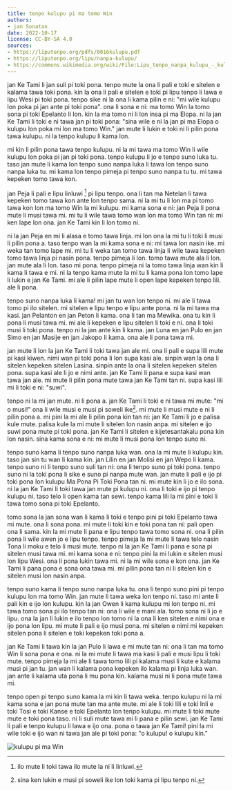 ```yaml
---
title: tenpo kulupu pi ma tomo Win
authors:
- jan Sonatan
date: 2022-10-17
license: CC-BY-SA 4.0
sources:
- https://liputenpo.org/pdfs/0016kulupu.pdf
- https://liputenpo.org/lipu/nanpa-kulupu/
- https://commons.wikimedia.org/wiki/File:Lipu_tenpo_nanpa_kulupu_-_kulupu_pi_ma_Win.png
---
```


jan Ke Tami li jan suli pi toki pona. tenpo mute la ona li pali e toki e sitelen e kalama tawa toki pona. kin la ona li pali e sitelen e toki pi lipu tenpo li lawa e lipu Wesi pi toki pona. tenpo sike ni la ona li kama pilin e ni: "mi wile kulupu lon poka pi jan ante pi toki pona". ona li sona e ni: ma tomo Win la tomo sona pi toki Epelanto li lon. kin la ma tomo ni li lon insa pi ma Elopa. ni la jan Ke Tami li toki e ni tawa jan pi toki pona: "sina wile e ni la jan pi ma Elopa o kulupu lon poka mi lon ma tomo Win." jan mute li lukin e toki ni li pilin pona tawa kulupu. ni la tenpo kulupu li kama lon.

mi kin li pilin pona tawa tenpo kulupu. ni la mi tawa ma tomo Win li wile kulupu lon poka pi jan pi toki pona. tenpo kulupu li jo e tenpo suno luka tu. taso jan mute li kama lon tenpo suno nanpa luka li tawa lon tenpo suno nanpa luka tu. mi kama lon tenpo pimeja pi tenpo suno nanpa tu tu. mi tawa kepeken tomo tawa kon.

jan Peja li pali e lipu linluwi [^1] pi lipu tenpo. ona li tan ma Netelan li tawa kepeken tomo tawa kon ante lon tenpo sama. ni la mi tu li lon ma pi tomo tawa kon lon ma tomo Win la mi kulupu. mi kama sona e ni: jan Peja li pona mute li musi tawa mi. mi tu li wile tawa tomo wan lon ma tomo Win tan ni: mi ken lape lon ona. jan Ke Tami kin li lon tomo ni.

[^1]: ilo mute li toki tawa ilo mute la ni li linluwi.

ni la jan Peja en mi li alasa e tomo tawa linja. mi lon ona la mi tu li toki li musi li pilin pona a. taso tenpo wan la mi kama sona e ni: mi tawa lon nasin ike. mi weka tan tomo lape mi. mi tu li weka tan tomo tawa linja li wile tawa kepeken tomo tawa linja pi nasin pona. tenpo pimeja li lon. tomo tawa mute ala li lon. jan mute ala li lon. taso mi pona. tenpo pimeja ni la tomo tawa linja wan kin li kama li tawa e mi. ni la tenpo kama mute la mi tu li kama pona lon tomo lape li lukin e jan Ke Tami. mi ale li pilin lape mute li open lape kepeken tenpo lili. ale li pona.

tenpo suno nanpa luka li kama! mi jan tu wan lon tenpo ni. mi ale li tawa tomo pi ilo sitelen. mi sitelen e lipu tenpo e lipu ante pona. ni la mi tawa ma kasi. jan Pelanton en jan Peton li kama. ona li tan ma Mewika. ona tu kin li pona li musi tawa mi. mi ale li kepeken e lipu sitelen li toki e ni. ona li toki musi li toki pona. tenpo ni la jan ante kin li kama. jan Luna en jan Pulo en jan Simo en jan Masije en jan Jakopo li kama. ona ale li pona tawa mi.

jan mute li lon la jan Ke Tami li toki tawa jan ale mi. ona li pali e supa lili mute pi kasi kiwen. nimi wan pi toki pona li lon supa kasi ale. sinpin wan la ona li sitelen kepeken sitelen Lasina. sinpin ante la ona li sitelen kepeken sitelen pona. supa kasi ale li jo e nimi ante. jan Ke Tami li pana e supa kasi wan tawa jan ale. mi mute li pilin pona mute tawa jan Ke Tami tan ni. supa kasi lili mi li toki e ni: "suwi".

tenpo ni la mi jan mute. ni li pona a. jan Ke Tami li toki e ni tawa mi mute: "mi o musi!" ona li wile musi e musi pi soweli ike[^2]. mi mute li musi mute e ni li pilin pona a. mi pini la mi ale li pilin pona kin tan ni: jan Ke Tami li jo e palisa kule mute. palisa kule la mi mute li sitelen lon nasin anpa. mi sitelen e ijo suwi pona mute pi toki pona. jan Ke Tami li sitelen e kijetesantakalu pona kin lon nasin. sina kama sona e ni: mi mute li musi pona lon tenpo suno ni.

[^2]: sina ken lukin e musi pi soweli ike lon toki kama pi lipu tenpo ni.

tenpo suno kama li tenpo suno nanpa luka wan. ona la mi mute li kulupu kin. taso jan sin tu wan li kama kin. jan Lilin en jan Molisi en jan Wepo li kama. tenpo suno ni li tenpo suno suli tan ni: ona li tenpo suno pi toki pona. tenpo suno ni la toki pona li sike e suno pi nanpa mute wan. jan mute li pali e ijo pi toki pona lon kulupu Ma Pona Pi Toki Pona tan ni. mi mute kin li jo e ilo sona. ni la jan Ke Tami li toki tawa jan mute pi kulupu ni. ona li toki e ijo pi tenpo kulupu ni. taso telo li open kama tan sewi. tenpo kama lili la mi pini e toki li tawa tomo sona pi toki Epelanto.

tomo sona la jan sona wan li kama li toki e tenpo pini pi toki Epelanto tawa mi mute. ona li sona pona. mi mute li toki kin e toki pona tan ni: pali open ona li sama. kin la mi mute li pana e lipu tenpo tawa tomo sona ni. ona li pilin pona li wile awen jo e lipu tenpo. tenpo pimeja la mi mute li tawa telo nasin Tona li moku e telo li musi mute. tenpo ni la jan Ke Tami li pana e sona pi sitelen musi tawa mi. mi kama sona e ni: tenpo pini la mi lukin e sitelen musi lon lipu Wesi. ona li pona lukin tawa mi. ni la mi wile sona e kon ona. jan Ke Tami li pana pona e sona ona tawa mi. mi pilin pona tan ni li sitelen kin e sitelen musi lon nasin anpa.

tenpo suno kama li tenpo suno nanpa luka tu. ona li tenpo suno pini pi tenpo kulupu lon ma tomo Win. jan mute li tawa weka lon tenpo ni. taso mi ante li pali kin e ijo lon kulupu. kin la jan Owen li kama kulupu mi lon tenpo ni. mi tawa tomo sona pi ilo tenpo tan ni: ona li wile e mani ala. tomo sona ni li jo e lipu. ona la jan li lukin e ilo tenpo lon tomo ni la ona li ken sitelen e nimi ona e ijo pona lon lipu. mi mute li pali e ijo musi pona. mi sitelen e nimi mi kepeken sitelen pona li sitelen e toki kepeken toki pona a.

jan Ke Tami li tawa kin la jan Pulo li lawa e mi mute tan ni: ona li tan ma tomo Win li sona pona e ona. ni la mi mute li tawa ma kasi li pali e musi lipu li toki mute. tenpo pimeja la mi ale li tawa tomo lili pi kalama musi li kute e kalama musi pi jan tu. jan wan li kalama pona kepeken ilo kalama pi linja luka wan. jan ante li kalama uta pona li mu pona kin. kalama musi ni li pona mute tawa mi.

tenpo open pi tenpo suno kama la mi kin li tawa weka. tenpo kulupu ni la mi kama sona e jan pona mute tan ma ante mute. mi ale li toki lili e toki Inli e toki Tosi e toki Kanse e toki Epelanto lon tenpo kulupu. mi mute li toki mute mute e toki pona taso. ni li suli mute tawa mi li pana e pilin sewi. jan Ke Tami li pali e tenpo kulupu li lawa e ijo ona. pona o tawa jan Ke Tami! pini la mi wile toki e ijo wan ni tawa jan ale pi toki pona: "o kulupu! o kulupu kin."

![kulupu pi ma Win](https://upload.wikimedia.org/wikipedia/commons/f/f7/Lipu_tenpo_nanpa_kulupu_-_kulupu_pi_ma_Win.png)